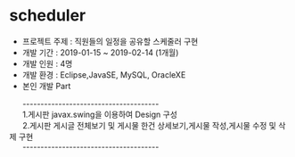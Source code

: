 # scheduler

<ul>
<li>프로젝트 주제 : 직원들의 일정을 공유할 스케줄러 구현 <br>
<li>개발 기간 : 2019-01-15 ~ 2019-02-14 (1개월)<br>
<li>개발 인원 : 4명<br>
<li>개발 환경 : Eclipse,JavaSE, MySQL, OracleXE<br>
<li>본인 개발 Part
</ul>
&nbsp;&nbsp;&nbsp;&nbsp;&nbsp;&nbsp;--------------------------------------<br>
&nbsp;&nbsp;&nbsp;&nbsp;&nbsp;&nbsp;1.게시판 javax.swing을 이용하여 Design 구성<br>
&nbsp;&nbsp;&nbsp;&nbsp;&nbsp;&nbsp;2.게시판 게시글 전체보기 및 게시물 한건 상세보기,게시물 작성,게시물 수정 및 삭제 구현<br>
&nbsp;&nbsp;&nbsp;&nbsp;&nbsp;&nbsp;--------------------------------------<br>
